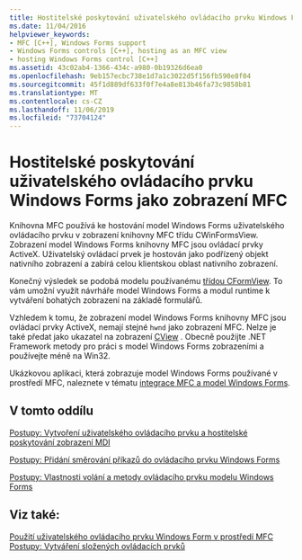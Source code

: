 ```yaml
---
title: Hostitelské poskytování uživatelského ovládacího prvku Windows Forms jako zobrazení MFC
ms.date: 11/04/2016
helpviewer_keywords:
- MFC [C++], Windows Forms support
- Windows Forms controls [C++], hosting as an MFC view
- hosting Windows Forms control [C++]
ms.assetid: 43c02ab4-1366-434c-a980-0b19326d6ea0
ms.openlocfilehash: 9eb157ecbc738e1d7a1c3022d5f156fb590e8f04
ms.sourcegitcommit: 45f1d889df633f0f7e4a8e813b46fa73c9858b81
ms.translationtype: MT
ms.contentlocale: cs-CZ
ms.lasthandoff: 11/06/2019
ms.locfileid: "73704124"
---
```

# <a name="hosting-a-windows-forms-user-control-as-an-mfc-view"></a>Hostitelské poskytování uživatelského ovládacího prvku Windows Forms jako zobrazení MFC

Knihovna MFC používá ke hostování model Windows Forms uživatelského ovládacího prvku v zobrazení knihovny MFC třídu CWinFormsView. Zobrazení model Windows Forms knihovny MFC jsou ovládací prvky ActiveX. Uživatelský ovládací prvek je hostován jako podřízený objekt nativního zobrazení a zabírá celou klientskou oblast nativního zobrazení.

Konečný výsledek se podobá modelu používanému [třídou CFormView](../mfc/reference/cformview-class.md). To vám umožní využít návrháře model Windows Forms a modul runtime k vytváření bohatých zobrazení na základě formulářů.

Vzhledem k tomu, že zobrazení model Windows Forms knihovny MFC jsou ovládací prvky ActiveX, nemají stejné `hwnd` jako zobrazení MFC. Nelze je také předat jako ukazatel na zobrazení [CView](../mfc/reference/cview-class.md) . Obecně použijte .NET Framework metody pro práci s model Windows Forms zobrazeními a používejte méně na Win32.

Ukázkovou aplikaci, která zobrazuje model Windows Forms používané v prostředí MFC, naleznete v tématu [integrace MFC a model Windows Forms](https://www.microsoft.com/en-us/download/details.aspx?id=2113).

## <a name="in-this-section"></a>V tomto oddílu

[Postupy: Vytvoření uživatelského ovládacího prvku a hostitelské poskytování zobrazení MDI](../dotnet/how-to-create-the-user-control-and-host-mdi-view.md)

[Postupy: Přidání směrování příkazů do ovládacího prvku Windows Forms](../dotnet/how-to-add-command-routing-to-the-windows-forms-control.md)

[Postupy: Vlastnosti volání a metody ovládacího prvku modelu Windows Forms](../dotnet/how-to-call-properties-and-methods-of-the-windows-forms-control.md)

## <a name="see-also"></a>Viz také:

[Použití uživatelského ovládacího prvku Windows Form v prostředí MFC](../dotnet/using-a-windows-form-user-control-in-mfc.md)<br/>
[Postupy: Vytváření složených ovládacích prvků](/dotnet/framework/winforms/controls/how-to-author-composite-controls)
